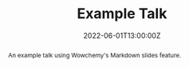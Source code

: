 ---
title: Example Talk
authors: [Stingo, Roverato, Consonni, Augugliaro]
summary: An example talk using Wowchemy's Markdown slides feature.
abstract: An example talk using Wowchemy's Markdown slides feature.
address:
  city: Stanford
  country: United States
  postcode: "94305"
  region: CA
  street: 450 Serra Mall
all_day: false
date: "2022-06-01T13:00:00Z"
date_end: "2022-06-01T15:00:00Z"
location: Wowchemy HQ
event: Wowchemy Conference
#event_url: https://example.org
featured: false
#image:
#  caption: 'Image credit: [**Unsplash**](https://unsplash.com/photos/bzdhc5b3Bxs)'
#  focal_point: Right
#links:
#- icon: twitter
#  icon_pack: fab
#  name: Follow
#  url: https://twitter.com/georgecushen
#projects:
#- internal-project
publishDate: "2017-01-01T00:00:00Z"
#slides: example
tags: [Talk]
url_code: ""
url_pdf: ""
url_slides: ""
url_video: ""
---